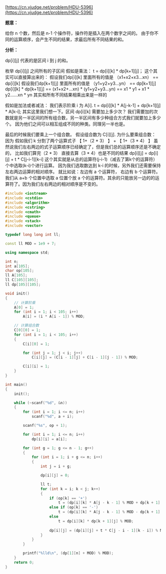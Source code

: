 [https://cn.vjudge.net/problem/HDU-5396](https://cn.vjudge.net/problem/HDU-5396)

**题意：**

给你 n 个数，然后是 n-1 个操作符，操作符是插入在两个数字之间的。 由于你不同的运算顺序，会产生不同的结果，求最后所有不同结果的和。

**分析：**

dp[i][j] 代表的是区间  i 到 j 的和。

枚举 dp[i][j] 之间所有的子区间
假如是乘法：
t = dp[i][k] * dp[k+1][j]；
这个其实可以直接算出来的：
假设我们dp[i][k] 里面所有的值是 （x1+x2+x3...xn） == dp[i][k]
假设我们dp[k+1][j] 里面所有的值是 （y1+y2+y3...yn） == dp[k+1][j]
dp[i][k] * dp[k+1][j] == (x1+x2+...xn) * (y1+y2+y3...yn) == x1 * y1 + x1 * y2......xn * yn 其实和所有不同结果相乘出来是一样的
 
假如是加法或者减法：
我们表示阶乘 i 为 A[i].
t = dp[i][k] * A[j-k-1] + dp[k+1][j] * A[k-i];
其实这里我们想一下。区间 dp[i][k] 需要加上多少次？
我们需要加的次数就是另一半区间的所有组合数，另一半区间有多少种组合方式我们就要加上多少个。
因为他们之间可以相互组成不同的种类。同理另一半也是。
 
最后的时候我们要乘上一个组合数。
假设组合数为 C[i][j].
为什么要乘组合数：
因为 假如我们 k 分割了两个运算式子   【 1+（2 * 3）  】 + 【 1+（3 * 4） 】
虽然说我们左右两边的式子运算顺序已经确定了，但是我们总的运算顺序还是不确定的， 比如我们算完（2 * 3） 直接去算（3 * 4）也是不同的结果
dp[i][j] = dp[i][j] + t * C[j-i-1][k-i]
这个其实就是从总的运算符(j-i-1)（减去了第k个的运算符）个中选取(k-i)个进行运算。
因为我们选取数达到 k-i 的时候，另外我们还需要保持左右两边运算的相对顺序。
就比如说：左边有 a 个运算符， 右边有 b 个运算符。
我们从 a+b 个位置中选取 a 位置个放 a 个的运算符。其余的只能放另一边的的运算符了。因为我们左右两边的相对顺序是不变的。

```c++
#include <iostream>
#include <cstdio>
#include <algorithm>
#include <cstring>
#include <cmath>
#include <queue>
#include <stack>
#include <vector>

typedef long long int ll;

const ll MOD = 1e9 + 7;

using namespace std;

int n;
int a[105];
char op[105];
ll A[105];
ll C[105][105];
ll dp[105][105];

void init()
{
	// 计算阶乘
	A[0] = 1;
	for (int i = 1; i < 105; i++)
		A[i] = (i * A[i - 1]) % MOD;

	// 计算组合数
	C[0][0] = 1;
	for (int i = 1; i < 105; i++)
	{
		C[i][0] = 1;

		for (int j = 1; j < i; j++)
			C[i][j] = (C[i - 1][j] + C[i - 1][j - 1]) % MOD;

		C[i][i] = 1;
	}
}

int main()
{
	init();

	while (~scanf("%d", &n))
	{
		for (int i = 1; i <= n; i++)
			scanf("%d", a + i);

		scanf("%s", op + 1);

		for (int i = 1; i <= n; i++)
			dp[i][i] = a[i];

		for (int g = 1; g <= n - 1; g++)
		{
			for (int i = 1; i + g <= n; i++)
			{
				int j = i + g;

				dp[i][j] = 0;

				ll t;
				for (int k = i; k < j; k++)
				{
					if (op[k] == '+')
						t = (dp[i][k] * A[j - k - 1] % MOD + dp[k + 1][j] * A[k - i] % MOD) % MOD;
					else if (op[k] == '-')
						t = (dp[i][k] * A[j - k - 1] % MOD - dp[k + 1][j] * A[k - i] % MOD) % MOD;
					else
						t = dp[i][k] * dp[k + 1][j] % MOD;
					
					dp[i][j] = (dp[i][j] + t * C[j - i - 1][k - i]) % MOD;
				}
			}
		}

		printf("%lld\n", (dp[1][n] + MOD) % MOD);
	}
	return 0;
}
```
